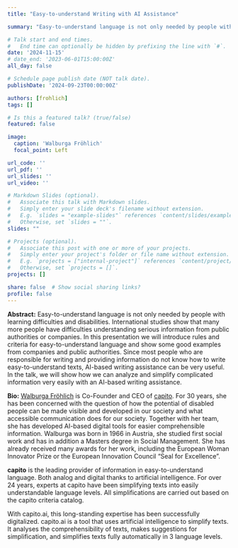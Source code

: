 ```yaml
---
title: "Easy-to-understand Writing with AI Assistance"

summary: "Easy-to-understand language is not only needed by people with learning difficulties and disabilities. International studies show that many more people have difficulties understanding serious information from public authorities or companies. In this presentation we will introduce rules and criteria for easy-to-understand language and show some good examples from companies and public authorities. Since most people who are responsible for writing and providing information do not know how to write easy-to-understand texts, AI-based writing assistance can be very useful. In the talk, we will show how we can analyze and simplify complicated information very easily with an AI-based writing assistance."

# Talk start and end times.
#   End time can optionally be hidden by prefixing the line with `#`.
date: '2024-11-15'
# date_end: '2023-06-01T15:00:00Z'
all_day: false

# Schedule page publish date (NOT talk date).
publishDate: '2024-09-23T00:00:00Z'

authors: [frohlich]
tags: []

# Is this a featured talk? (true/false)
featured: false

image:
  caption: 'Walburga Fröhlich'
  focal_point: Left

url_code: ''
url_pdf: ''
url_slides: ''
url_video: ''

# Markdown Slides (optional).
#   Associate this talk with Markdown slides.
#   Simply enter your slide deck's filename without extension.
#   E.g. `slides = "example-slides"` references `content/slides/example-slides.md`.
#   Otherwise, set `slides = ""`.
slides: ""

# Projects (optional).
#   Associate this post with one or more of your projects.
#   Simply enter your project's folder or file name without extension.
#   E.g. `projects = ["internal-project"]` references `content/project/deep-learning/index.md`.
#   Otherwise, set `projects = []`.
projects: []

share: false  # Show social sharing links?
profile: false 
---
```


**Abstract:**
Easy-to-understand language is not only needed by people with learning difficulties and disabilities. International studies show that many more people have difficulties understanding serious information from public authorities or companies.
In this presentation we will introduce rules and criteria for easy-to-understand language and show some good examples from companies and public authorities.
Since most people who are responsible for writing and providing information do not know how to write easy-to-understand texts, AI-based writing assistance can be very useful.
In the talk, we will show how we can analyze and simplify complicated information very easily with an AI-based writing assistance.


**Bio:**
[Walburga Fröhlich](https://www.capito.eu/en/walburga-froehlich/) is Co-Founder and CEO of [capito](https://www.capito.eu/). For 30 years, she has been concerned with the question of how the potential of disabled people can be made visible and developed in our society and what accessible communication does for our society. Together with her team, she has developed AI-based digital tools for easier comprehensible information. 
Walburga was born in 1966 in Austria, she studied first social work and has in addition a Masters degree in Social Management. She has already received many awards for her work, including the European Woman Innovator Prize or the European Innovation Council “Seal for Excellence”.   


**capito** is the leading provider of information in easy-to-understand language. Both analog and digital thanks to artificial intelligence. For over 24 years, experts at capito have been simplifying texts into easily understandable language levels. All simplifications are carried out based on the capito criteria catalog. 
 
With capito.ai, this long-standing expertise has been successfully digitalized. capito.ai is a tool that uses artificial intelligence to simplify texts. It analyses the comprehensibility of texts, makes suggestions for simplification, and simplifies texts fully automatically in 3 language levels.